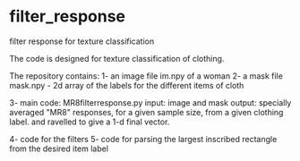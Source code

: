 # filter_response
filter response for texture classification


The code is designed for texture classification of clothing.

The repository contains:
1- an image file im.npy of a woman
2- a mask file mask.npy - 2d array of the labels for the different items of cloth

3- main code: MR8filterresponse.py
  input: image and mask
  output: specially averaged "MR8" responses, for a given sample size, from a given clothing label.
          and ravelled to give a 1-d final vector.

4- code for the filters
5- code for parsing the largest inscribed rectangle from the desired item label

